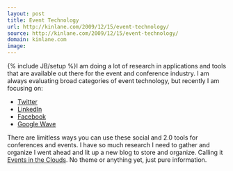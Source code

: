 ```yaml
---
layout: post
title: Event Technology
url: http://kinlane.com/2009/12/15/event-technology/
source: http://kinlane.com/2009/12/15/event-technology/
domain: kinlane.com
image: 
---
```

{% include JB/setup %}I am doing a lot of research in applications and tools that are available out there for the event and conference industry. I am always evaluating broad categories of event technology, but recently I am focusing on:
<ul class="mainlist">
     <li>
          <a href="http://www.twitter.com">Twitter</a>
     </li>
     <li>
          <a href="http://www.lilnkedin.com">LinkedIn</a>
     </li>
     <li>
          <a href="http://www.facebook.com">Facebook</a>
     </li>
     <li>
          <a href="http://wave.google.com">Google Wave</a>
     </li>
</ul>There are limitless ways you can use these social and 2.0 tools for conferences and events. I have so much research I need to gather and organize I went ahead and lit up a new blog to store and organize. Calling it <a href="http://www.eventsintheclouds.com/">Events in the Clouds</a>. No theme or anything yet, just pure information.